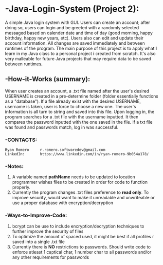 # -Java-Login-System (Project 2):
A simple Java login system with GUI. Users can create an account; after doing so, users can login and be greeted with a randomly selected messaged based on calender date and time of day (good morning, happy birthday, happy new years, etc). Users also can edit and update their account information. All changes are saved immediately and between runtimes of the program. The main purpose of this project is to apply what I learn in my Java class to a personal project i created from scratch. It's also very malleable for future Java projects that may require data to be saved between runtimes.

## -How-it-Works (summary):
When user creates an account, a .txt file named after the user's desired USERNAME is created in a pre-determine folder (folder essentially functions as a "database"). If a file already exist with the desired USERNAME, username is taken, user is force to choose a new one. The user's information is all turn to string and saved into this file. Upon logging in, the program searches for a .txt file with the username inputted. It then compares the password inputted with the one saved in the file. If a txt file was found and passwords match, log in was successful. 

### -CONTACTS:
    Ryan Romero     r.romero.softwaredev@gmail.com
    LinkedIn:       https://www.linkedin.com/in/ryan-romero-9b054a178/

### -Notes:
1. A variable named **pathName** needs to be updated to location programmer wishes files to be created in order for code to function properly.
2. Currently the program changes .txt files preference to **read only**. To improve security, would want to make it unreadable and unwriteable or use a proper database with encryption/decryption

### -Ways-to-Improve-Code:
1. bcrypt can be use to include encryption/decryption techniques to further improve the security of files
2. To optimize the amount of spaced used, it might be best if all profiles r saved into a single .txt file
3. Currently there is **NO** restrictions to passwords. Should write code to enforce atleast 1 captical char, 1 number char to all passwords and/or any other requirements for passwords
